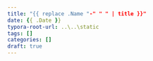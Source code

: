 ```yaml
---
title: "{{ replace .Name "-" " " | title }}"
date: {{ .Date }}
typora-root-url: ..\..\static
tags: []
categories: []
draft: true
---
```


